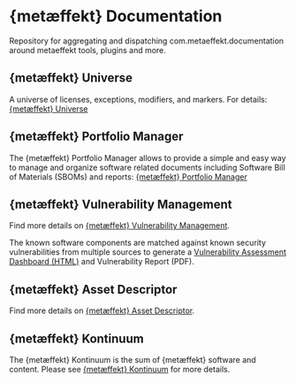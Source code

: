 # {metæffekt} Documentation
Repository for aggregating and dispatching com.metaeffekt.documentation around metaeffekt tools, plugins and more.

## {metæffekt} Universe
A universe of licenses, exceptions, modifiers, and markers. 
For details: [{metæffekt} Universe](metaeffekt-universe/README.md)

## {metæffekt} Portfolio Manager

The {metæffekt} Portfolio Manager allows to provide a simple and easy way to manage and organize software related
documents including Software Bill of Materials (SBOMs) and reports: [{metæffekt} Portfolio Manager](metaeffekt-portfolio-manager/README.md)

## {metæffekt} Vulnerability Management

Find more details on [{metæffekt} Vulnerability Management](metaeffekt-vulnerability-management/vulnerability-management.md).

The known software components are matched against known security vulnerabilities from multiple sources to generate a
[Vulnerability Assessment Dashboard (HTML)](metaeffekt-vulnerability-assessment-dashboard/README.md) and Vulnerability Report (PDF).

## {metæffekt} Asset Descriptor

Find more details on [{metæffekt} Asset Descriptor](metaeffekt-asset-descriptor/README.md).

## {metæffekt} Kontinuum

The {metæffekt} Kontinuum is the sum of {metæffekt} software and content. Please see
[{metæffekt} Kontinuum](metaeffekt-kontinuum/README.md) for more details.
